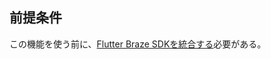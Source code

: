## 前提条件

この機能を使う前に、[Flutter Braze SDKを統合する]({{site.baseurl}}/developer_guide/sdk_integration/?sdktab=flutter)必要がある。